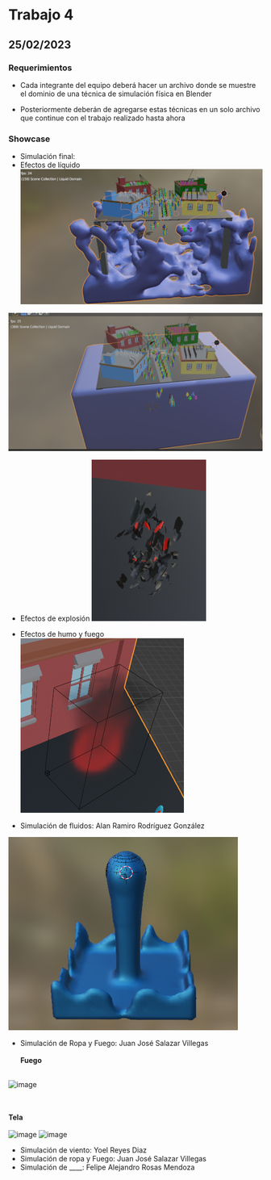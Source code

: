 # Trabajo 4

## 25/02/2023

### Requerimientos
- Cada integrante del equipo deberá hacer un archivo donde se muestre
el dominio de una técnica de simulación física en Blender

- Posteriormente deberán de agregarse estas técnicas en un solo archivo
que continue con el trabajo realizado hasta ahora

### Showcase
- Simulación final: 
- Efectos de líquido
![Líquido1](https://github.com/AlanRodz2/TrabajosEquipo5/blob/main/Trabajo4/img/AlanRamiroRodriguezGonzalez_2.png)

![Líquido2](https://github.com/AlanRodz2/TrabajosEquipo5/blob/main/Trabajo4/img/AlanRamiroRodriguezGonzalez_3.png)

- Efectos de explosión
![Humo](https://github.com/AlanRodz2/TrabajosEquipo5/blob/main/Trabajo4/img/final_2.png)

- Efectos de humo y fuego
![Humo](https://github.com/AlanRodz2/TrabajosEquipo5/blob/main/Trabajo4/img/final_1.png)

- Simulación de fluidos: Alan Ramiro Rodríguez González

![Alan](https://github.com/AlanRodz2/TrabajosEquipo5/blob/main/Trabajo4/img/AlanRamiroRodriguezGonzalez_1.png)

- Simulación de Ropa y Fuego: Juan José Salazar Villegas
<br><br>**Fuego**<br><br>

![image](https://user-images.githubusercontent.com/91103822/221375521-9ba8c276-4ae9-4e0f-a318-1069070a250d.png)

<br><br>**Tela**<br><br>
![image](https://user-images.githubusercontent.com/91103822/221375788-37e879b5-0951-4582-9a25-42845a821b5d.png)
![image](https://user-images.githubusercontent.com/91103822/221375809-343abbab-b030-4d3f-9392-245fe5d70370.png)

- Simulación de viento: Yoel Reyes Diaz
- Simulación de ropa y Fuego: Juan José Salazar Villegas
- Simulación de ____: Felipe Alejandro Rosas Mendoza
